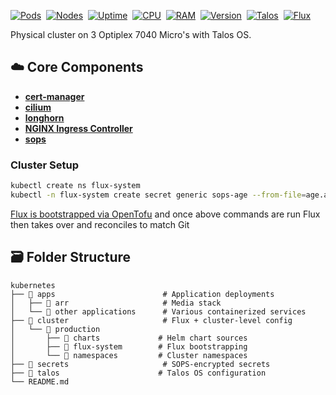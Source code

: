 [![Pods](https://img.shields.io/endpoint?url=https%3A%2F%2Fkromgo.mafyuh.dev%2Fcluster_pods_running&&logo=kubernetes&color=blue)](https://kubernetes.io/)&nbsp;
[![Nodes](https://img.shields.io/endpoint?url=https%3A%2F%2Fkromgo.mafyuh.dev%2Fcluster_node_count&label=Nodes&logo=kubernetes&color=blue)](https://kubernetes.io/)&nbsp;
[![Uptime](https://img.shields.io/endpoint?url=https%3A%2F%2Fkromgo.mafyuh.dev%2Fcluster_uptime_days&label=Uptime&logo=kubernetes&color=blue)](https://kubernetes.io/)&nbsp;
[![CPU](https://img.shields.io/endpoint?url=https%3A%2F%2Fkromgo.mafyuh.dev%2Fcluster_cpu_usage&&logo=kubernetes&label=CPU&color=blue)](https://kubernetes.io/)&nbsp;
[![RAM](https://img.shields.io/endpoint?url=https%3A%2F%2Fkromgo.mafyuh.dev%2Fcluster_memory_usage&&logo=kubernetes&label=RAM&color=blue)](https://kubernetes.io/)&nbsp;
[![Version](https://img.shields.io/endpoint?url=https%3A%2F%2Fkromgo.mafyuh.dev%2Fkubernetes_version&label=Kubernetes&logo=kubernetes&color=blue)](https://kubernetes.io/)&nbsp;
[![Talos](https://img.shields.io/endpoint?url=https%3A%2F%2Fkromgo.mafyuh.dev%2Ftalos_version&&logo=talos&color=blue)](https://kubernetes.io/)&nbsp;
[![Flux](https://img.shields.io/endpoint?url=https%3A%2F%2Fkromgo.mafyuh.dev%2Fflux_version&&logo=flux&color=blue)](https://kubernetes.io/)&nbsp;

Physical cluster on 3 Optiplex 7040 Micro's with Talos OS.

## ☁️ Core Components
* **[cert-manager](https://cert-manager.io/)**
* **[cilium](https://github.com/cilium/cilium)**
* **[longhorn](https://longhorn.io/)**
* **[NGINX Ingress Controller](https://kubernetes.github.io/ingress-nginx/)**
* **[sops](https://toolkit.fluxcd.io/guides/mozilla-sops/)**

### Cluster Setup
```bash
kubectl create ns flux-system
kubectl -n flux-system create secret generic sops-age --from-file=age.agekey=/home/$USER/.sops/key.txt
```
[Flux is bootstrapped via OpenTofu](https://github.com/Mafyuh/iac/blob/main/terraform/flux/main.tf) and once above commands are run Flux then takes over and reconciles to match Git

## 🗃️ Folder Structure
```shell
kubernetes
├── 📁 apps                        # Application deployments
│   ├── 📁 arr                     # Media stack
│   └── 📁 other applications      # Various containerized services
├── 📁 cluster                     # Flux + cluster-level config
│   └── 📁 production
│       ├── 📁 charts             # Helm chart sources
│       ├── 📁 flux-system        # Flux bootstrapping
│       └── 📁 namespaces         # Cluster namespaces
├── 📁 secrets                     # SOPS-encrypted secrets
├── 📁 talos                      # Talos OS configuration
└── README.md

```